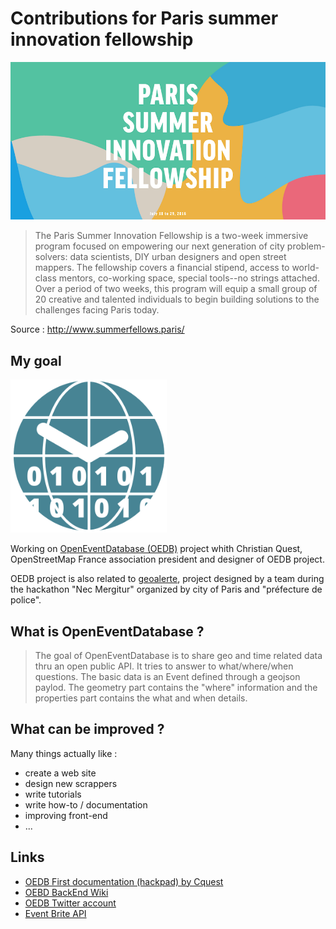 # Contributions for Paris summer innovation fellowship

<img src="/img/paris-fellows-start-page.png" width="700">


> The Paris Summer Innovation Fellowship is a two-week immersive program focused on empowering our next generation of city problem-solvers: data scientists, DIY urban designers and open street mappers.
> The fellowship covers a financial stipend, access to world-class mentors, co-working space, special tools--no strings attached. Over a period of two weeks, this program will equip a small group of 20 creative and talented individuals to begin building solutions to the challenges facing Paris today.

Source : http://www.summerfellows.paris/

## My goal

<img src="/img/oedb-logo.png" width="250">

Working on [OpenEventDatabase (OEDB)](https://github.com/openeventdatabase) project whith Christian Quest, OpenStreetMap France association president and designer of OEDB project.

OEDB project is also related to [geoalerte](https://github.comcommunaute-cimi/nm-geoalerte-back), project designed by a team during the hackathon "Nec Mergitur" organized by city of Paris and "préfecture de police".

## What is OpenEventDatabase ?

> The goal of OpenEventDatabase is to share geo and time related data thru an open public API.
It tries to answer to what/where/when questions.
The basic data is an Event defined through a geojson paylod.
The geometry part contains the "where" information and the properties part contains the what and when details.

## What can be improved ?

Many things actually like : 
* create a web site
* design new scrappers
* write tutorials
* write how-to / documentation
* improving front-end
* ...

## Links

* [OEDB First documentation (hackpad) by Cquest ](https://cquest.hackpad.com/openeventdatabase.org-0sqdV6KBCqD)
* [OEBD BackEnd Wiki](https://github.com/openeventdatabase/backend/wiki)
* [OEDB Twitter account](https://twitter.com/openEventDb)
* [Event Brite API](https://www.eventbrite.com/developer/v3/formats/event/#ebapi-std:format-event)
